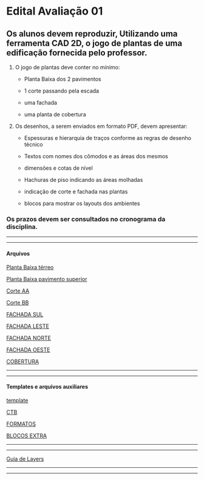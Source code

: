 # Edital Avaliação 01

## Os alunos devem reproduzir, Utilizando uma ferramenta CAD 2D, o jogo de plantas de uma edificação fornecida pelo professor.

1. O jogo de plantas deve conter no mínimo:

    - Planta Baixa dos 2 pavimentos

    - 1 corte passando pela escada

    - uma fachada

    - uma planta de cobertura

2. Os desenhos, a serem enviados em formato PDF, devem apresentar:

    - Espessuras e hierarquia de traços conforme as regras de desenho técnico

    - Textos com nomes dos cômodos e as áreas dos mesmos

    - dimensões e cotas de nível

    - Hachuras de piso indicando as áreas molhadas

    - indicação de corte e fachada nas plantas

    - blocos para mostrar os layouts dos ambientes

### Os prazos devem ser consultados no cronograma da disciplina.

----------------------------

----------------------------


#### Arquivos

[Planta Baixa térreo](https://github.com/255ribeiro/Turmas_FFR/raw/master/2023.1/CIMATEC/Represetacao_digital_da_construcao/REP_DIG_CONS/PROJ_Exemplo_V2-pav_terreo.pdf)

[Planta Baixa pavimento superior](https://github.com/255ribeiro/Turmas_FFR/raw/master/2023.1/CIMATEC/Represetacao_digital_da_construcao/REP_DIG_CONS/PROJ_Exemplo_V2-pav_sup.pdf)

[Corte AA](https://github.com/255ribeiro/Turmas_FFR/raw/master/2023.1/CIMATEC/Represetacao_digital_da_construcao/REP_DIG_CONS/PROJ_Exemplo_V2-corteaa.pdf)

[Corte BB](https://github.com/255ribeiro/Turmas_FFR/raw/master/2023.1/CIMATEC/Represetacao_digital_da_construcao/REP_DIG_CONS/PROJ_Exemplo_V2-cortebb.pdf)


[FACHADA SUL](https://github.com/255ribeiro/Turmas_FFR/raw/master/2023.1/CIMATEC/Represetacao_digital_da_construcao/REP_DIG_CONS/PROJ_Exemplo_V2-fch_sul.pdf)

[FACHADA LESTE](https://github.com/255ribeiro/Turmas_FFR/raw/master/2023.1/CIMATEC/Represetacao_digital_da_construcao/REP_DIG_CONS/PROJ_Exemplo_V2-fch_leste.pdf)

[FACHADA NORTE](https://github.com/255ribeiro/Turmas_FFR/raw/master/2023.1/CIMATEC/Represetacao_digital_da_construcao/REP_DIG_CONS/PROJ_Exemplo_V2-fch_norte.pdf)

[FACHADA OESTE](https://github.com/255ribeiro/Turmas_FFR/raw/master/2023.1/CIMATEC/Represetacao_digital_da_construcao/REP_DIG_CONS/PROJ_Exemplo_V2-fch_oeste.pdf)

[COBERTURA](https://github.com/255ribeiro/Turmas_FFR/raw/master/2023.1/CIMATEC/Represetacao_digital_da_construcao/REP_DIG_CONS/PROJ_Exemplo_V2-cobertura.pdf)


-------------------------------

-----------------------------

#### Templates e arquivos auxiliares

[template](https://github.com/255ribeiro/Turmas_FFR/raw/master/2023.1/CIMATEC/Represetacao_digital_da_construcao/REP_DIG_CONS/template_01.dwt)

[CTB](https://github.com/255ribeiro/Turmas_FFR/raw/master/2023.1/CIMATEC/Represetacao_digital_da_construcao/REP_DIG_CONS/info_01.ctb)

[FORMATOS](https://github.com/255ribeiro/Turmas_FFR/raw/master/2023.1/CIMATEC/Represetacao_digital_da_construcao/REP_DIG_CONS/FORMATOS.dwg)

[BLOCOS EXTRA](https://github.com/255ribeiro/Turmas_FFR/raw/master/2023.1/CIMATEC/Represetacao_digital_da_construcao/REP_DIG_CONS/blocos_extras.dwg)


---------------------------------

----------------------------------


[Guia de Layers](av1_guia_de_layers.md)


--------------------------------------

--------------------------------------